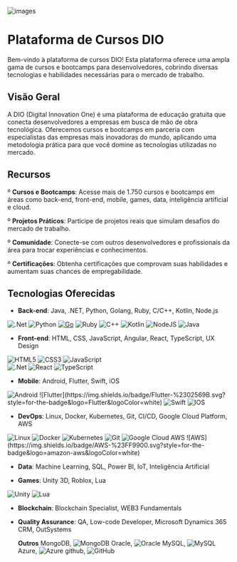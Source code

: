 ![images](https://github.com/user-attachments/assets/e60f0ad0-9d6f-4125-8d45-ad829d7b1ad2)

# Plataforma de Cursos DIO

Bem-vindo à plataforma de cursos DIO! Esta plataforma oferece uma ampla gama de cursos e bootcamps para desenvolvedores, cobrindo diversas tecnologias e habilidades necessárias para o mercado de trabalho.

## Visão Geral
A DIO (Digital Innovation One) é uma plataforma de educação gratuita que conecta desenvolvedores a empresas em busca de mão de obra tecnológica. Oferecemos cursos e bootcamps em parceria com especialistas das empresas mais inovadoras do mundo, aplicando uma metodologia prática para que você domine as tecnologias utilizadas no mercado.

## Recursos
   º **Cursos e Bootcamps**: Acesse mais de 1.750 cursos e bootcamps em áreas como back-end, front-end, mobile, games, data, inteligência artificial e cloud.

   º **Projetos Práticos**: Participe de projetos reais que simulam desafios do mercado de trabalho.

   º **Comunidade**: Conecte-se com outros desenvolvedores e profissionais da área para trocar experiências e conhecimentos.

   º **Certificações**: Obtenha certificações que comprovam suas habilidades e aumentam suas chances de empregabilidade.

## Tecnologias Oferecidas

  * **Back-end**: Java, .NET, Python, Golang, Ruby, C/C++, Kotlin, Node.js
    
 ![.Net](https://img.shields.io/badge/.NET-5C2D91?style=for-the-badge&logo=.net&logoColor=white)
 ![Python](https://img.shields.io/badge/python-3670A0?style=for-the-badge&logo=python&logoColor=ffdd54)
 [![Go](https://img.shields.io/badge/--00ADD8?logo=go&logoColor=ffffff)](https://golang.org/)
 ![Ruby](https://img.shields.io/badge/ruby-%23CC342D.svg?style=for-the-badge&logo=ruby&logoColor=white)
 ![C++](https://img.shields.io/badge/c++-%2300599C.svg?style=for-the-badge&logo=c%2B%2B&logoColor=white)
 <img alt="Kotlin" src="https://img.shields.io/badge/kotlin-%230095D5.svg?style=for-the-badge&logo=kotlin&logoColor=white"/> 
 ![NodeJS](https://img.shields.io/badge/node.js-6DA55F?style=for-the-badge&logo=node.js&logoColor=white)
 <img alt="Java" src="https://img.shields.io/badge/java-%23ED8B00.svg?style=for-the-badge&logo=java&logoColor=white"/>


  * **Front-end**: HTML, CSS, JavaScript, Angular, React, TypeScript, UX Design

 <img alt="HTML5" src="https://img.shields.io/badge/html5-%23E34F26.svg?style=for-the-badge&logo=html5&logoColor=white"/> <img alt="CSS3" src="https://img.shields.io/badge/css3-%231572B6.svg?style=for-the-badge&logo=css3&logoColor=white"/>
 <img alt="JavaScript" src="https://img.shields.io/badge/javascript-%23323330.svg?style=for-the-badge&logo=javascript&oColor=%23F7DF1E"/>  
 ![.Net](https://img.shields.io/badge/.NET-5C2D91?style=for-the-badge&logo=.net&logoColor=white)
 ![React](https://img.shields.io/badge/react-%2320232a.svg?style=for-the-badge&logo=react&logoColor=%2361DAFB)
 <img alt="TypeScript" src="https://img.shields.io/badge/typescript-%23007ACC.svg?style=for-the-badge&logo=typescript&logoColor=white"/>

  

  * **Mobile**: Android, Flutter, Swift, iOS
 <img alt="Android" src="https://img.shields.io/badge/Android-3DDC84?style=for-the-badge&logo=android&logoColor=white" />
 ![Flutter](https://img.shields.io/badge/Flutter-%2302569B.svg?style=for-the-badge&logo=Flutter&logoColor=white)
 <img alt="Swift" src="https://img.shields.io/badge/swift-%23FA7343.svg?style=for-the-badge&logo=swift&logoColor=white"/>
 <img alt="IOS" src="https://img.shields.io/badge/iOS-000000?style=for-the-badge&logo=ios&logoColor=white">

   

  * **DevOps**: Linux, Docker, Kubernetes, Git, CI/CD, Google Cloud Platform, AWS

 <img alt="Linux" src="https://img.shields.io/badge/Linux-FCC624?style=for-the-badge&logo=linux&logoColor=black">
 <img alt="Docker" src="https://img.shields.io/badge/docker-%230db7ed.svg?style=for-the-badge&logo=docker&logoColor=white"/>
 <img alt="Kubernetes" src="https://img.shields.io/badge/kubernetes-%23326ce5.svg?style=for-the-badge&logo=kubernetes&logoColor=white"/>
 <img alt="Git" src="https://img.shields.io/badge/git-%23F05033.svg?style=for-the-badge&logo=git&logoColor=white"/>
 <img alt="Google Cloud" src="https://img.shields.io/badge/GoogleCloud-%234285F4.svg?style=for-the-badge&logo=google-cloud&logoColor=white"/> 
 AWS ![AWS](https://img.shields.io/badge/AWS-%23FF9900.svg?style=for-the-badge&logo=amazon-aws&logoColor=white) 


  * **Data**: Machine Learning, SQL, Power BI, IoT, Inteligência Artificial

  * **Games**: Unity 3D, Roblox, Lua

  <img alt="Unity" src="https://img.shields.io/badge/unity-%23000000.svg?style=for-the-badge&logo=unity&logoColor=white"/>
  <img alt="Lua" src="https://img.shields.io/badge/lua-%232C2D72.svg?style=for-the-badge&logo=lua&logoColor=white"/>


  * **Blockchain**: Blockchain Specialist, WEB3 Fundamentals

  * **Quality Assurance**: QA, Low-code Developer, Microsoft Dynamics 365 CRM, OutSystems

    **Outros**
    MongoDB, <img alt="MongoDB" src ="https://img.shields.io/badge/MongoDB-%234ea94b.svg?style=for-the-badge&logo=mongodb&logoColor=white"/>
Oracle, <img alt="Oracle" src ="https://img.shields.io/badge/oracle-%23F00000.svg?style=for-the-badge&logo=oracle&logoColor=white" />
MySQL, <img alt="MySQL" src="https://img.shields.io/badge/mysql-%2300f.svg?style=for-the-badge&logo=mysql&logoColor=white"/>
Azure, <img alt="Azure" src="https://img.shields.io/badge/azure-%230072C6.svg?style=for-the-badge&logo=azure-devops&logoColor=white"/>
github, <img alt="GitHub" src="https://img.shields.io/badge/github-%23121011.svg?style=for-the-badge&logo=github&logoColor=white"/>

